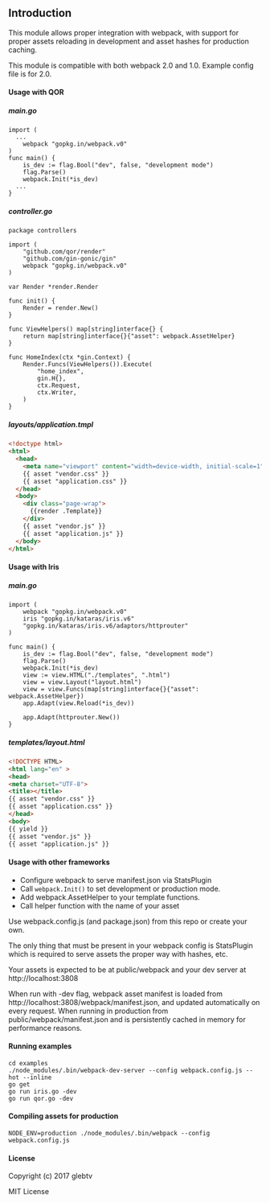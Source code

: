 ## Introduction

This module allows proper integration with webpack, with support for proper assets reloading in development and asset hashes for production caching.

This module is compatible with both webpack 2.0 and 1.0. Example config file is for 2.0.

#### Usage with QOR
##### main.go
```golang
import (
  ...
	webpack "gopkg.in/webpack.v0"
)
func main() {
	is_dev := flag.Bool("dev", false, "development mode")
	flag.Parse()
	webpack.Init(*is_dev)
  ...
}
```

##### controller.go
```golang
package controllers

import (
	"github.com/qor/render"
	"github.com/gin-gonic/gin"
	webpack "gopkg.in/webpack.v0"
)

var Render *render.Render

func init() {
	Render = render.New()
}

func ViewHelpers() map[string]interface{} {
	return map[string]interface{}{"asset": webpack.AssetHelper}
}

func HomeIndex(ctx *gin.Context) {
	Render.Funcs(ViewHelpers()).Execute(
		"home_index",
		gin.H{},
		ctx.Request,
		ctx.Writer,
	)
}
```

##### layouts/application.tmpl

```html
<!doctype html>
<html>
  <head>
    <meta name="viewport" content="width=device-width, initial-scale=1" />
    {{ asset "vendor.css" }}
    {{ asset "application.css" }}
  </head>
  <body>
    <div class="page-wrap">
      {{render .Template}}
    </div>
    {{ asset "vendor.js" }}
    {{ asset "application.js" }}
  </body>
</html>
```

#### Usage with Iris

##### main.go

```golang
import (
    webpack "gopkg.in/webpack.v0"
    iris "gopkg.in/kataras/iris.v6"
    "gopkg.in/kataras/iris.v6/adaptors/httprouter"
)

func main() {
    is_dev := flag.Bool("dev", false, "development mode")
    flag.Parse()
    webpack.Init(*is_dev)
    view := view.HTML("./templates", ".html")
    view = view.Layout("layout.html")
    view = view.Funcs(map[string]interface{}{"asset": webpack.AssetHelper})
    app.Adapt(view.Reload(*is_dev))

    app.Adapt(httprouter.New())
}
```

##### templates/layout.html
```html
<!DOCTYPE HTML>
<html lang="en" >
<head>
<meta charset="UTF-8">
<title></title>
{{ asset "vendor.css" }}
{{ asset "application.css" }}
</head>
<body>
{{ yield }}
{{ asset "vendor.js" }}
{{ asset "application.js" }}
```

#### Usage with other frameworks

- Configure webpack to serve manifest.json via StatsPlugin
- Call ```webpack.Init()``` to set development or production mode.
- Add webpack.AssetHelper to your template functions.
- Call helper function with the name of your asset

Use webpack.config.js (and package.json) from this repo or create your own.

The only thing that must be present in your webpack config is StatsPlugin which is required to serve assets the proper way with hashes, etc.

Your assets is expected to be at public/webpack and your dev server at http://localhost:3808

When run with -dev flag, webpack asset manifest is loaded from http://localhost:3808/webpack/manifest.json, and updated automatically on every request. When running in production from public/webpack/manifest.json and is persistently cached in memory for performance reasons.

#### Running examples

```
cd examples
./node_modules/.bin/webpack-dev-server --config webpack.config.js --hot --inline
go get
go run iris.go -dev
go run qor.go -dev
```

#### Compiling assets for production

```
NODE_ENV=production ./node_modules/.bin/webpack --config webpack.config.js
```

#### License

Copyright (c) 2017 glebtv

MIT License
